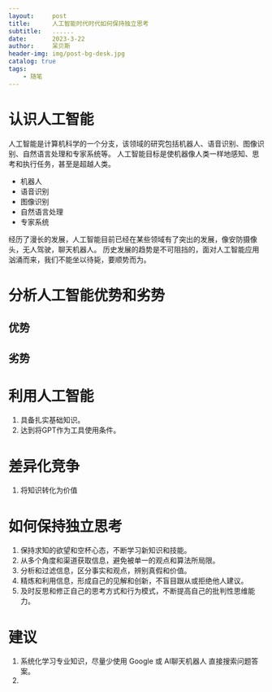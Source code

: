 ```yaml
---
layout:     post
title:      人工智能时代时代如何保持独立思考
subtitle:   ......
date:       2023-3-22
author:     呆贝斯
header-img: img/post-bg-desk.jpg
catalog: true
tags:
    - 随笔
---
```

# 认识人工智能
人工智能是计算机科学的一个分支，该领域的研究包括机器人、语音识别、图像识别、自然语言处理和专家系统等。
人工智能目标是使机器像人类一样地感知、思考和执行任务，甚至是超越人类。

+ 机器人
+ 语音识别
+ 图像识别
+ 自然语言处理
+ 专家系统

经历了漫长的发展，人工智能目前已经在某些领域有了突出的发展，像安防摄像头，无人驾驶，聊天机器人。
历史发展的趋势是不可阻挡的，面对人工智能应用汹涌而来，我们不能坐以待毙，要顺势而为。

# 分析人工智能优势和劣势
## 优势
## 劣势

# 利用人工智能
1. 具备扎实基础知识。
2. 达到将GPT作为工具使用条件。

# 差异化竞争
1. 将知识转化为价值

# 如何保持独立思考
1. 保持求知的欲望和空杯心态，不断学习新知识和技能。
2. 从多个角度和渠道获取信息，避免被单一的观点和算法所局限。
3. 分析和过滤信息，区分事实和观点，辨别真假和价值。
4. 精炼和利用信息，形成自己的见解和创新，不盲目跟从或拒绝他人建议。
5. 及时反思和修正自己的思考方式和行为模式，不断提高自己的批判性思维能力。

# 建议
1. 系统化学习专业知识，尽量少使用 Google 或 AI聊天机器人 直接搜索问题答案。
2. 
